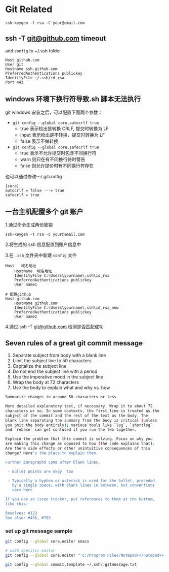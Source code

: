 # Git Related

`ssh-keygen -t rsa -C your@email.com`

## ssh -T git@github.com timeout

add `config` to ~/.ssh folder

```properties
Host github.com
User git
Hostname ssh.github.com
PreferredAuthentications publickey
IdentityFile ~/.ssh/id_rsa
Port 443
```

## windows 环境下换行符导致.sh 脚本无法执行

git windows 安装之后，可以配置下面两个参数：

- `git config --global core.autocrlf true`
  - true 表示检出是转换 CRLF, 提交时转换为 LF
  - input 表示检出是不转换，提交时转换为 LF
  - false 表示不做转换
- `git config --global core.safecrlf true`
  - true 表示不允许提交时包含不同换行符
  - warn 则只在有不同换行符时警告
  - false 则允许提价时有不同换行符存在

也可以通过修改～/.gitconfig

```properties
[core]
autocrlf = false ---> true
safecrlf = true
```

## 一台主机配置多个 git 账户

1.通过命令生成两份密钥

`ssh-keygen -t rsa -C your@email.com`

2.将生成的 ssh 信息配置到账户信息中

3.在 `.ssh` 文件夹中新建 `config` 文件

```plain
Host   域名地址
    HostName  域名地址
    IdentityFile C:\Users\yourname\.ssh\id_rsa
    PreferredAuthentications publickey
    User name1

# 配置github
Host github.com
    HostName github.com
    IdentityFile C:\Users\yourname\.ssh\id_rsa_new
    PreferredAuthentications publickey
    User name2
```

4.通过 ssh -T git@github.com 检测是否匹配成功

## Seven rules of a great git commit message

1. Separate subject from body with a blank line
2. Limit the subject line to 50 characters
3. Capitalize the subject line
4. Do not end the subject line with a period
5. Use the imperative mood in the subject line
6. Wrap the body at 72 characters
7. Use the body to explain what and why vs. how

```sh
Summarize changes in around 50 characters or less

More detailed explanatory text, if necessary. Wrap it to about 72
characters or so. In some contexts, the first line is treated as the
subject of the commit and the rest of the text as the body. The
blank line separating the summary from the body is critical (unless
you omit the body entirely); various tools like `log`, `shortlog`
and `rebase` can get confused if you run the two together.

Explain the problem that this commit is solving. Focus on why you
are making this change as opposed to how (the code explains that).
Are there side effects or other unintuitive consequences of this
change? Here's the place to explain them.

Further paragraphs come after blank lines.

 - Bullet points are okay, too

 - Typically a hyphen or asterisk is used for the bullet, preceded
   by a single space, with blank lines in between, but conventions
   vary here

If you use an issue tracker, put references to them at the bottom,
like this:

Resolves: #123
See also: #456, #789
```

### set up git message sample

```sh
git config --global core.editor emacs

# with specific editor
git config --global core.editor "'C:/Program Files/Notepad++/notepad++.exe' -multiInst -notabbar -nosession -noPlugin"

git config --global commit.template ~/.ssh/.gitmessage.txt
```
